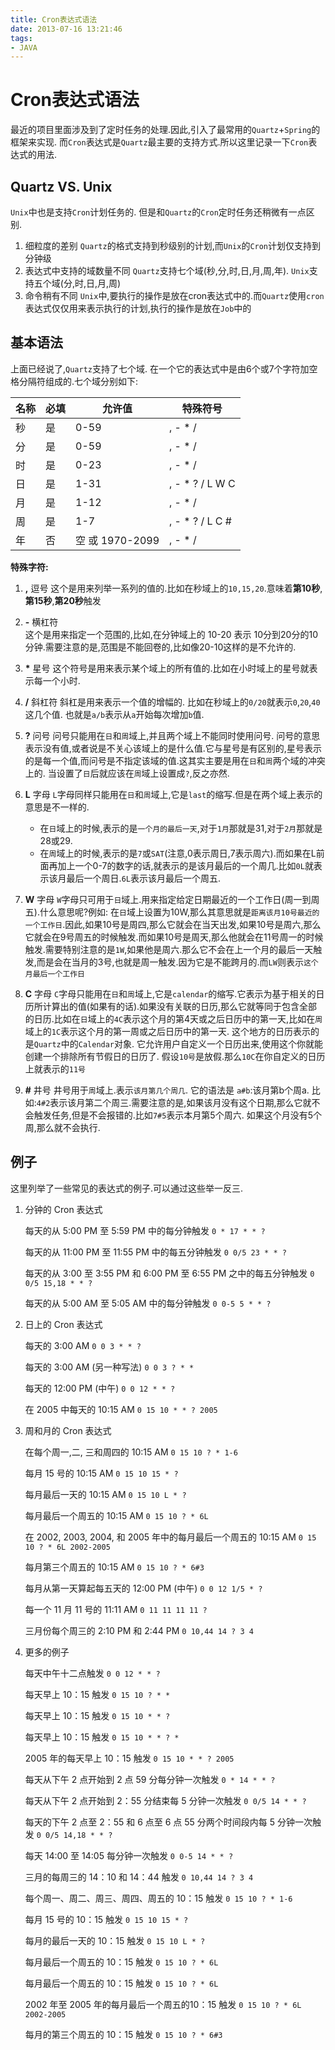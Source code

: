 ```yaml
---
title: Cron表达式语法
date: 2013-07-16 13:21:46
tags:
- JAVA
---
```


# Cron表达式语法

最近的项目里面涉及到了定时任务的处理.因此,引入了最常用的`Quartz`+`Spring`的框架来实现.
而`Cron`表达式是`Quartz`最主要的支持方式.所以这里记录一下`Cron`表达式的用法.


## Quartz VS. Unix
`Unix`中也是支持`Cron`计划任务的. 但是和`Quartz`的`Cron`定时任务还稍微有一点区别.

1. 细粒度的差别
	`Quartz`的格式支持到秒级别的计划,而`Unix`的`Cron`计划仅支持到分钟级
2. 表达式中支持的域数量不同
	`Quartz`支持七个域(秒,分,时,日,月,周,年). `Unix`支持五个域(分,时,日,月,周)
3. 命令稍有不同
	`Unix`中,要执行的操作是放在cron表达式中的.而`Quartz`使用`cron`表达式仅仅用来表示执行的计划,执行的操作是放在`Job`中的
	
<!--more-->	
## 基本语法

上面已经说了,`Quartz`支持了七个域. 在一个它的表达式中是由6个或7个字符加空格分隔符组成的.七个域分别如下:

|名称|必填|允许值|特殊符号|
|---|---|-----|-------|
|秒|是|0-59|, - * /|
|分|是|0-59|, - * /|
|时|是|0-23|, - * /|
|日|是|1-31|, - * ? / L W C|
|月|是|1-12|, - * /|
|周|是|1-7|, - * ? / L C #|
|年|否|空 或 1970-2099|, - * /|

**特殊字符:**

1. **,** 逗号
	这个是用来列举一系列的值的.比如在秒域上的`10,15,20`.意味着**第10秒**,**第15秒**,**第20秒**触发

2. **-** 横杠符  
	这个是用来指定一个范围的,比如,在分钟域上的 10-20 表示 10分到20分的10分钟.需要注意的是,范围是不能回卷的,比如像20-10这样的是不允许的.
	
3. **\*** 星号
	这个符号是用来表示某个域上的所有值的.比如在小时域上的星号就表示每一个小时.

4. **/** 斜杠符
	斜杠是用来表示一个值的增幅的. 比如在秒域上的`0/20`就表示`0`,`20`,`40` 这几个值. 也就是`a/b`表示从`a`开始每次增加`b`值.

5. **?** 问号
	问号只能用在`日`和`周`域上,并且两个域上不能同时使用问号.
	问号的意思表示没有值,或者说是不关心该域上的是什么值.它与星号是有区别的,星号表示的是每一个值,而问号是不指定该域的值.这其实主要是用在`日`和`周`两个域的冲突上的. 当设置了`日`后就应该在`周`域上设置成`?`,反之亦然.

6. **L** 字母
	`L`字母同样只能用在`日`和`周`域上,它是`last`的缩写.但是在两个域上表示的意思是不一样的.
	* 在`日`域上的时候,表示的是`一个月的最后一天`,对于`1月`那就是31,对于`2月`那就是28或29.
	* 在`周`域上的时候,表示的是`7`或`SAT`(注意,0表示周日,7表示周六).而如果在L前面再加上一个0-7的数字的话,就表示的是该月最后的一个周几.比如`0L`就表示该月最后一个周日.`6L`表示该月最后一个周五.

7. **W** 字母
	`W`字母只可用于`日`域上.用来指定给定日期最近的一个工作日(周一到周五).什么意思呢?例如:
	在`日`域上设置为10W,那么其意思就是`距离该月10号最近的一个工作日`.因此,如果10号是周四,那么它就会在当天出发,如果10号是周六,那么它就会在9号周五的时候触发.而如果10号是周天,那么他就会在11号周一的时候触发.需要特别注意的是`1W`,如果他是周六.那么它不会在上一个月的最后一天触发,而是会在当月的3号,也就是周一触发.因为它是不能跨月的.而`LW`则表示`这个月最后一个工作日`
	
8. **C** 字母
	`C`字母只能用在`日`和`周`域上,它是`calendar`的缩写.它表示为基于相关的日历所计算出的值(如果有的话).如果没有关联的日历,那么它就等同于包含全部的日历.比如在`日`域上的`4C`表示这个月的第4天或之后日历中的第一天,比如在`周`域上的`1C`表示这个月的第一周或之后日历中的第一天. 这个地方的日历表示的是`Quartz`中的`Calendar`对象. 它允许用户自定义一个日历出来,使用这个你就能创建一个排除所有节假日的日历了. 假设`10号`是放假.那么`10C`在你自定义的日历上就表示的`11号`

9. **#** 井号
	井号用于`周`域上.表示`该月第几个周几`. 它的语法是 `a#b`:该月第b个周a.
	比如:`4#2`表示该月第二个周三.需要注意的是,如果该月没有这个日期,那么它就不会触发任务,但是不会报错的.比如`7#5`表示本月第5个周六. 如果这个月没有5个周,那么就不会执行.
	

## 例子
这里列举了一些常见的表达式的例子.可以通过这些举一反三.

1. 分钟的 Cron 表达式

	每天的从 5:00 PM 至 5:59 PM 中的每分钟触发 `0 * 17 * * ?`

	每天的从 11:00 PM 至 11:55 PM 中的每五分钟触发 `0 0/5 23 * * ?`

	每天的从 3:00 至 3:55 PM 和 6:00 PM 至 6:55 PM 之中的每五分钟触发 `0 0/5 15,18 * * ?`

	每天的从 5:00 AM 至 5:05 AM 中的每分钟触发 `0 0-5 5 * * ?`

2. 日上的 Cron 表达式

	每天的 3:00 AM `0 0 3 * * ?`

	每天的 3:00 AM (另一种写法) `0 0 3 ? * *`

	每天的 12:00 PM (中午) `0 0 12 * * ?`

	在 2005 中每天的 10:15 AM `0 15 10 * * ? 2005`

3. 周和月的 Cron 表达式

	在每个周一,二, 三和周四的 10:15 AM `0 15 10 ? * 1-6`

	每月 15 号的 10:15 AM `0 15 10 15 * ?`

	每月最后一天的 10:15 AM `0 15 10 L * ?`

	每月最后一个周五的 10:15 AM `0 15 10 ? * 6L`

	在 2002, 2003, 2004, 和 2005 年中的每月最后一个周五的 10:15 AM `0 15 10 ? * 6L 2002-2005`

	每月第三个周五的 10:15 AM `0 15 10 ? * 6#3`

	每月从第一天算起每五天的 12:00 PM (中午) `0 0 12 1/5 * ?`

	每一个 11 月 11 号的 11:11 AM `0 11 11 11 11 ?`

	三月份每个周三的 2:10 PM 和 2:44 PM `0 10,44 14 ? 3 4`

4. 更多的例子

	每天中午十二点触发  `0 0 12 * * ?`

	每天早上 10：15 触发	`0 15 10 ? * *`

	每天早上 10：15 触发	`0 15 10 * * ?` 

	每天早上 10：15 触发	`0 15 10 * * ? *` 

	2005 年的每天早上 10：15 触发	`0 15 10 * * ? 2005` 

	每天从下午 2 点开始到 2 点 59 分每分钟一次触发	`0 * 14 * * ?` 

	每天从下午 2 点开始到 2：55 分结束每 5 分钟一次触发	`0 0/5 14 * * ?` 

	每天的下午 2 点至 2：55 和 6 点至 6 点 55 分两个时间段内每 5 分钟一次触发 	`0 0/5 14,18 * * ?` 

	每天 14:00 至 14:05 每分钟一次触发	`0 0-5 14 * * ?` 

	三月的每周三的 14：10 和 14：44 触发	`0 10,44 14 ? 3 4` 

	每个周一、周二、周三、周四、周五的 10：15 触发	`0 15 10 ? * 1-6` 

	每月 15 号的 10：15 触发	`0 15 10 15 * ?` 

	每月的最后一天的 10：15 触发	`0 15 10 L * ?` 

	每月最后一个周五的 10：15 触发	`0 15 10 ? * 6L` 

	每月最后一个周五的 10：15 触发	`0 15 10 ? * 6L`

	2002 年至 2005 年的每月最后一个周五的10：15 触发	`0 15 10 ? * 6L 2002-2005`

	每月的第三个周五的 10：15 触发		`0 15 10 ? * 6#3` 


